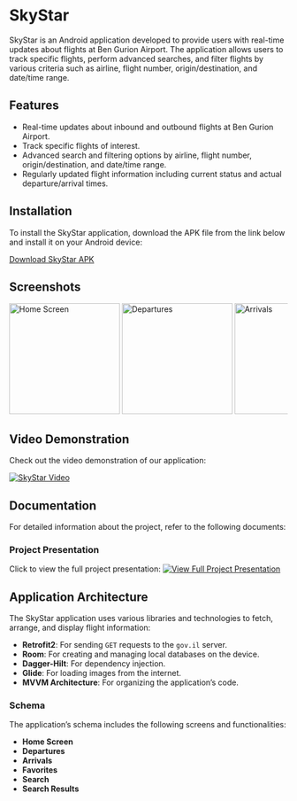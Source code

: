 

# SkyStar

SkyStar is an Android application developed to provide users with real-time updates about flights at Ben Gurion Airport. The application allows users to track specific flights, perform advanced searches, and filter flights by various criteria such as airline, flight number, origin/destination, and date/time range.

## Features

- Real-time updates about inbound and outbound flights at Ben Gurion Airport.
- Track specific flights of interest.
- Advanced search and filtering options by airline, flight number, origin/destination, and date/time range.
- Regularly updated flight information including current status and actual departure/arrival times.

## Installation

To install the SkyStar application, download the APK file from the link below and install it on your Android device:

[Download SkyStar APK](https://www.dropbox.com/scl/fi/s1bmmvhcirpnj1bf71nip/SkyStar.apk?rlkey=jlodt3yn7z9e86a61p2a8ln7d&st=jx82ht2c&dl=0)

## Screenshots

<div style="overflow-x: auto; white-space: nowrap;">
  <img src="https://previews.dropbox.com/p/thumb/ACUcRHdRzMRo7hYJ5wwbLy_UHb7huinPFPFs4nE-AsEIf7cWJfe2fIZkNyfC68rSST8iraUjGcf2wdfw68XLslfuOnJUpaaPs32Hq9Ndgl5oQEFCg1J1H7aMzTtVlSiyxZSmuisIPYKMim2UhqbEmqQenr32ZcnEqyRnodpkGDNz0b8t4QzxcuF6womcTkrt8XFdsNGroLlIXwPWYa2lyQ7I3VAOV4OyijGro-nCPyJDeMsSZc0GIPWPJJWRhvSmmTr-Rsmmo7wqENclfzku4fT-07sPm3sPWQbqN_p0c7vuvYlusaS4Dd___KXQbx4zbzwc0-391kZKI2XRouEATAve/p.jpeg" alt="Home Screen" width="200">
  <img src="https://previews.dropbox.com/p/thumb/ACU-I9qGfcJGm5iKY-TjXpDyfKlpEovtPuRvt5FRgqAPFS3PtRx7OeBi4nbBlGK7-0iqtY2n9l0slM509kZXOAxwtyGdTDmuFc41qH8EtybG5cUrnDRPyla1MNqCLO6fp71RjyeQcPOgC56Dt_ooknJ1IcHCQ7jOkVe1ZAkRWZIvuKuWCV6G1TGWG8Ne3ZljnVTDEkoydK3X93n-TUN3HxvDQCx8PCNLMqAg-aF2TtJosXkL3S0C6udLpOMK5uZxXyjbu9hHw3P-Y3WvMBpje37mGk8sRxbDP0ORTVIju82o7dWkXuKDSo6R6-rmYb2ONuUZG4G_FYrR7mnuUKBALvwp/p.jpeg" alt="Departures" width="200">
  <img src="https://previews.dropbox.com/p/thumb/ACXp-wwc6c2OWftzWlnCQH6Fgw86OjK7ZY9ffVQAbD-cX7hPOmxTRB_AmAmUECeKIPeZ1eXIDjwyROB2onM0hNjPyuHn7GjUUqMZRkAlBQLmJwCe2srcQMNRSzfHfilvPBZSE_mD1XHaLvB4JiJyPW3Ru-RqJQ_vMW0NnhS70qnx_WFDjdl3l5D49bkJqHMuXaAQkjHM8lUQhdgJe4CoAGE2Xb3gDMuxIxEeKyA208WpqiWSIcNnAuJkVksJCXXHWKKA9UqxDIQQyYH-sXku2BAmVdhuYM2EQx3VswFPwxSU1X3uZcS556zBmLWz4DITc9GeGIbkqgT6GdNpKxw-Zfb9/p.jpeg" alt="Arrivals" width="200">
  <img src="https://previews.dropbox.com/p/thumb/ACWgDYCwGlqPsW461x3tarIAixErK0Kh1HPAEusy8O9Rg_ihv-G4JqwUVpQyUoLucdVJMAo3ltzNmpOZ7TESl6POgvl-RhyTl-QJWC13L3JY-9H9cqcElh77KgM9wzt1a5FvCguJXnKIt7yBvl5FB28iO9bb6INvYhCk4Jaav_ezWZxIljjaJGvUhqVXDRKD51RbQXF5tk_UbPFwcQn1iZvNLfllcMDBi0WtDWC1X-GEGs1qMeAv-9LWn9kuwEpQIHbH_EAh8_12g_gEO4HNuR4Wim6xK2s6RQjJr_Byl4OPOkY8sLUeAugUM6U5yRQR-fqROfTahgLbJKHRX5Q04rNN/p.jpeg" alt="Favorites" width="200">
  <img src="https://previews.dropbox.com/p/thumb/ACUNT5hmjAPRRwm1mJLWZpxYWfrMbz8LboR2D2WMpO-GDof4AX7iTgM8AtY3kMvJOwLeDetI0rT8rXvLi_Tu-kx4N-ih3vpdiUMBeW8kBo4hKORTL8z4aqyJGmJC2-zpelVHjsZyujBSCJBkf3SC-0_gvXPuNZfDBmk8bt2IVnjLTYGUFQCwV6Xc1koqp_m3xG-IgvyQmQG3y8UnB5Wm-w_Z13k8setZFJJWBLy_cZ4OpNRMpcEr1myxSM888D4btcQ2oHRVyzbBPAJRojfp_9oHUieOBteTevgl5gFm7pB-pu8dlD09I0C1OZlpUhcSe6xJ-o22rUoPT665-0H5HKeh/p.jpeg" alt="Search" width="200">
  <img src="https://previews.dropbox.com/p/thumb/ACUbHF3QjsR7O9KtX1SMrpANPZqCmab81wTL-miky3QIT1eIHGpn46lb-cRqZh49lCa39ebVayxuF2DoQ5t-nVimPiW0oU1ec_7HkZHmVjMn5cAWeA-C27UYnh2ZhrD9Vi3r_f3Xgn4xvXXiVG30un2-UcQtJ6w9BmHdfxoc_nPo7rp1nD-Ln4CtMgI3EBlXIWiOg5N-OLJzKdzruSK-VKoZ8m_qaS09GZ_DTt5UdIoIR-nvmg7rmDyXGVWxHqKmcvBOSS0cl7NrPYJQfI5NajZ-B70IK1riNEcrao0UXYbTYCmrXY7AmqwXzT8QqWIWMxX1ezoOgLnqR5o8HSzkh0BG/p.jpeg" alt="Search Results" width="200">
  <img src="https://previews.dropbox.com/p/thumb/ACWUtAtOEd4SRTXMkHU1moyvOJaAgZPmwaDaZmPIfUYghy9SPCQi9tw5Hjk5IA26o59BfHeGORmykQaVeqVUOZN-N5XmM1ahQ9zkSgrcTS4_kWWlhHFMDvSUQ64QpWiNhjhMyOnSY7ZeoXDfB51ll8RtkOKmCXFJxFGhQbNbkX4KIUSenOxNVNJ30mNOyo-RL0LuTXMlrzqGr0wCK6bwjEEQCv1FudIlNMCpt8cGi1KbBQGRubZO9E0x8F4qKp9BlpVlk5spQmqOhR4TPve7QpAppG0lQ_Xu3CQv0ykj5WB24i0gJHWKDt8D0CtfwkwNWI7pIMLlBAskQkgJvNdA2fEa/p.jpeg" alt="Flight Details" width="200">
</div>

## Video Demonstration

Check out the video demonstration of our application:

[![SkyStar Video](https://img.youtube.com/vi/yENMu5VoE-Q/0.jpg)](https://youtu.be/yENMu5VoE-Q)

## Documentation

For detailed information about the project, refer to the following documents:

### Project Presentation

Click to view the full project presentation:
[![View Full Project Presentation](https://previews.dropbox.com/p/thumb/ACXyvlh-UoDkZVVatmdCLlazbLD3BENQ_RmtNmSgGuNwENHZ2ON5OFw2K62U1ndMsky7u0Qg8MBUm-Ru1x8cY6QeuBgWD0N-M-hf17M9NtN6OzidCRA6tEPqbTcYOdheqbYG98s5QDT7UXl9fcqD3nk7um-qVNiTw7jc6IfaINFOd9NP0_epH0-uy_e_esJLgAEgu0EHh9dRvUqf5gfKYLmlUoZQzyguRj-VIy4G1li2728kknDNQXRc-LSdEpTx8AnpfTf2hRijwaKW0YokNpQKhjvMB5V1VYkMChmHUo_Abl2ouHI3GUjnL-DsEtp5h-TuqSuzfgl-kZKzJ5ZLYAJE/p.jpeg)](https://www.dropbox.com/scl/fi/uvif1fuiq4udujfensxng/Project-Presentation.pdf?rlkey=a2y74myrhn7m1vz11ayu249n7&st=y4r6i4g9&dl=0)
## Application Architecture

The SkyStar application uses various libraries and technologies to fetch, arrange, and display flight information:

- **Retrofit2**: For sending `GET` requests to the `gov.il` server.
- **Room**: For creating and managing local databases on the device.
- **Dagger-Hilt**: For dependency injection.
- **Glide**: For loading images from the internet.
- **MVVM Architecture**: For organizing the application’s code.

### Schema

The application’s schema includes the following screens and functionalities:

- **Home Screen**
- **Departures**
- **Arrivals**
- **Favorites**
- **Search**
- **Search Results**
